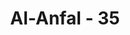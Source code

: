 ---
title: "Al-Anfal - 35"
no: 35
arabic_no: ٣٥
ayah: وَمَا كَانَ صَلَاتُهُمْ عِنْدَ الْبَيْتِ اِلَّا مُكَاۤءً وَّتَصْدِيَةًۗ فَذُوْقُوا الْعَذَابَ بِمَا كُنْتُمْ تَكْفُرُوْنَ
translation: "Dan salat mereka di sekitar Baitullah itu, tidak lain hanyalah siulan dan tepuk tangan. Maka rasakanlah azab disebabkan kekafiranmu itu."
tafsir: "Allah menerangkan sebab-sebab mereka tidak berhak menguasai Baitullah, dan daerah haram, yaitu karena mereka dalam waktu beribadah, mengerjakan tawaf, mereka bertelanjang dan bersiul-siul serta bertepuk tangan.\n\nDiriwayatkan dari Ibnu Abbas ra: \"Orang-orang Quraisy mengitari Baitullah dalam keadaan telanjang, bersiul-siul dan bertepuk tangan.\" (Riwayat Ibnu Abi Hatim dari Ibnu Abbas).\n\nDan katanya:\n\n\"Bahwa orang-orang Quraisy itu, baik laki-laki maupun perempuan, mengelilingi Kabah dalam keadaan telanjang. Mereka saling bergandengan tangan, bersiul-siul dan bertepuk tangan.\" (Riwayat Ibnu Abi Hatim dari Ibnu Abbas)\n\nAth-thasti menceritakan sebuah riwayat yang ditanyakan Nafi bin al-Azraq bahwasanya dia berkata kepada Ibnu Abbas:\n\n\"Beritahukanlah kepadaku tentang makna firman Allah Azza wa Jalla \"Illa mukaan wa tashdiyah.\" Ia berkata, \"Al-Muka ialah suara burung Qunburah dan Tashdiyah ialah suara burung pipit sama dengan bertepuk tangan. Dan demikian itu ialah pada ketika Rasulullah mengerjakan salat, sedang beliau pada tempat di antara hajar aswad dan rukun yamani (yaitu beliau menghadap ke utara agar dapat mempersatukan arah Kabah dan Baitul Makdis pada suatu arah tujuan). Maka datanglah dua orang laki-laki dari Bani Sahm yang seorang berdiri di sebelah kanan Nabi, sedang yang lain bertepuk tangan seramai suara burung pipit mengganggu salat Nabi saw.\" (Riwayat Ath-thasti dari Nafi bin Azraq)\n\nKemudian Allah mengancam perbuatan mereka itu dengan ancaman yang keras, berupa azab karena kekafiran mereka itu. Siksaan ini meliputi siksaan dunia dan siksaan akhirat. Siksaan dunia yang mereka alami ialah tewasnya pemimpin-pemimpin mereka dan tertawannya tentara mereka pada waktu Perang Badar serta kekalahan total mereka pada saat penaklukan Mekah. Sedangkan siksaan mereka di akhirat ialah penyesalan yang tak berkeputusan ketika merasakan dahsyatnya derita akibat panasnya api neraka."
---